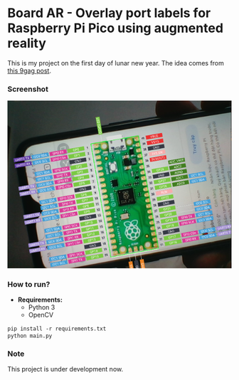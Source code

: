 # Board AR - Overlay port labels for Raspberry Pi Pico using augmented reality

This is my project on the first day of lunar new year. The idea comes from [this 9gag post](https://9gag.com/gag/a8E4ORp).

### Screenshot

![Screenshot](screenshot.png)

### How to run?

- **Requirements:**
    + Python 3
    + OpenCV

```
pip install -r requirements.txt
python main.py
```
### Note

This project is under development now.